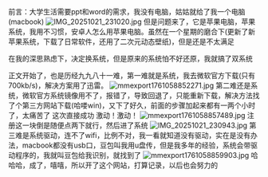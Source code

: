 前言：大学生活需要ppt和word的需求，我没有电脑，姑姑就给了我一个电脑(macbook)
![IMG_20251021_231020.jpg](https://img.remit.ee/api/file/BQACAgUAAyEGAASHRsPbAAEDoZZo96ePGjv2Mb6lnLX2nIyHmUVyQwACRR0AAoqNwFen3Qd0Udh8aDYE.jpg)
但是问题来了，它是苹果电脑，苹果系统，我用不习惯，安卓人怎么用苹果电脑。虽然在一个星期的磨合下(更新了新苹果系统，下载了日常软件，还用了二次元动态壁纸)，但是还是不太满足

在我的深思熟虑下，决定换系统，但是原来的系统怕不好还原，我就搞了双系统

正文开始了，也是历经九九八十一难，第一难就是系统，我去微软官方下载(只有700kb/s)，解决方案用了迅雷。
![mmexport1761058852271.jpg](https://img.remit.ee/api/file/BQACAgUAAyEGAASHRsPbAAEDoZ5o96lh0Tj0J9WMbO95wmLVyF4l8QACTh0AAoqNwFfQmBZ3gH6kazYE.jpg)
第二难还是系统，微软官方系统镜像用不了，报错了，导致回退了，只能重新下载，解决方法找了个第三方网站下载(哈喽win)，又下了好久，前面的步骤加起来都有一两个小时了，太痛苦了
这次直接成功
激动！激动！
![mmexport1761058857489.jpg](https://img.remit.ee/api/file/BQACAgUAAyEGAASHRsPbAAEDoaBo96oqrJCBZQ_UTFWv9Hc5uVyyFwACUx0AAoqNwFfC7S32gsPF9jYE.jpg)
注册这一块倒是随便点两下就行，然后进了系统
![IMG_20251021_230943.jpg](https://img.remit.ee/api/file/BQACAgUAAyEGAASHRsPbAAEDoaFo96qHLlIw74kVlm3KgYCyUsbYZwACVB0AAoqNwFe4FKAkfv5f-jYE.jpg)
第三难是系统驱动，连不了wifi，比例不对，我一看就知道没有驱动，实在是没有办法，macbook都没有usb口，豆包叫我用u盘传，但是我多年的经验，系统会带驱动程序的，我就叫豆包给我识别，就找到了
![mmexport1761058859903.jpg](https://img.remit.ee/api/file/BQACAgUAAyEGAASHRsPbAAEDoaJo96sbYPFfPWMc8bhOk5Lx6c76AgACVh0AAoqNwFfksZeGV5Tc_zYE.jpg)
哈哈哈，成了，嘻嘻，所以开了这个网站，打算记录，以后也会努力的
